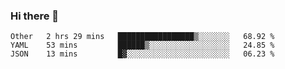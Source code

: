 ### Hi there 👋

<!--
**yeya24/yeya24** is a ✨ _special_ ✨ repository because its `README.md` (this file) appears on your GitHub profile.

Here are some ideas to get you started:

- 🔭 I’m currently working on ...
- 🌱 I’m currently learning ...
- 👯 I’m looking to collaborate on ...
- 🤔 I’m looking for help with ...
- 💬 Ask me about ...
- 📫 How to reach me: ...
- 😄 Pronouns: ...
- ⚡ Fun fact: ...
-->

<!--START_SECTION:waka-->
```text
Other   2 hrs 29 mins   █████████████████▒░░░░░░░   68.92 % 
YAML    53 mins         ██████▒░░░░░░░░░░░░░░░░░░   24.85 % 
JSON    13 mins         █▓░░░░░░░░░░░░░░░░░░░░░░░   06.23 % 
```
<!--END_SECTION:waka-->
